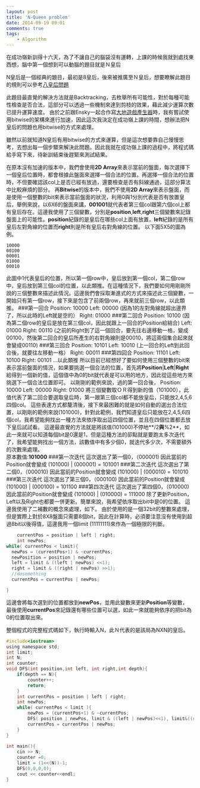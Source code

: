 ```yaml
---
layout: post
title: 'N-Queen problem'
date: 2014-09-19 09:01
comments: true
tags:
	- Algorithm
---
```

在成功嶺新訓得十六天，為了不讓自己的腦袋沒有運轉，上課的時候我就到處找東西想，腦中第一個想到可以動腦的題目就是Ｎ皇后

<!--more-->

N皇后是一個經典的題目，最初是8皇后，後來被推廣至Ｎ皇后，想要瞭解此題目的規則可以參考[八皇后問題](http://zh.wikipedia.org/wiki/%E5%85%AB%E7%9A%87%E5%90%8E%E9%97%AE%E9%A2%98)

此題目最直覺的解決方法就是Backtracking，去枚舉所有可能性，對於每種可能性檢查是否合法，這部分可以透過一些機制來達到剪枝的效果，藉此減少運算次數已提升運算速度。
由於之前跟Ensky一起合作寫[大地遊戲產生器](https://github.com/ensky/GroundGame-scheduler)時，我有嘗試使用bitwise的架構來進行加速，因此這次我決定在成功嶺上課的時間，想辦法把N皇后的問題也用bitwise的方式來處理。

雖然以前就知道N皇后有用bitwise的方式來運算，但是這次想要靠自己慢慢思考，去想出每一個步驟來解決此問題。因此我就在成功嶺上課的過程中，將程式碼給手寫下來，待新訓結束後趕緊來測試結果。

在原本沒有加速的版本中，我們會使用**2D Array**來表示當前的盤面，每次選擇下一個皇后位置時，都會根據此盤面來選擇一個合法的位置。再選擇一個合法的位置時，不但要確認該col上是否已經有放過，還要檢查是否有斜線通過，這部分算法中比較麻煩的部分。
再**Bitwise**的版本中，我們不使用**2D Array**來表示盤面，而是使用一個整數的bit來表示當前盤面的狀況，利用0與1分別代表是否有放置皇后，舉例來說，以6X6的盤面來講，**001001**就代表者第三個col跟第六個col上都有皇后存在。這邊我使用了三個變數，分別是**position**,**left**,**right**三個變數來記錄盤面上的可能性。**position**紀錄的是皇后在哪些col上面有放置，**left**紀錄的是所有皇后左對角線的位置而**right**則是所有皇后右對角線的位置。
以下面5X5的圖為例。
```
10000
00100
00001
01000
00010
```
此圖中1代表皇后的位置，所以第一個row中，皇后放到第一個col，第二個row中，皇后放到第三個col的位置，以此類推。在這種情況下，我們要如何用剛剛所說的三個整數來描述此情況。這邊我們會採取漸進式的方式來描述此三個變數，一開始只有第一個row，接下來是包含了前兩個row，再來就前三個row，以此類推。
###第一回合
Position: 10000
Left: 00000  (因為1的左對角線就超出邊界了，所以此時的Left就是空的）
Right: 01000 
###第二回合
Position: 10100 (因為第二個row的皇后是放在第三個col，因此就跟上一回合的Position給結合)
Left: 01000
Right: 00110 (之前的Right到了這一個回合，要先往右邊移動一格，變成00100，然後第二回合的皇后所產生的右對角線則是00010，將這兩個集合起來就會變成00110)
###第三回合
Position: 10101
Left: 10010 (上一回合的Left到此回合後，就要往左移動一格）
Right: 00011
###第四回合
Position: 11101
Left: 10100
Right: 00101
...以此類推
所以目前已經想好了要如何使用三個整數的bit來表示當前盤面的情況，如果要挑選一個合法的位置，首先將**Position**|**Left**|**Right**給得到一個新的值，這個值中為0的bit就代表是可以用的地方，因此從這些地方來挑選下一個合法位置即可。
以剛剛的範例來說，過的第一回合後，
Position: 10000
Left: 00000 
Right: 01000 
將三個變數取ＯＲ得到新的值（101000），此值代表了第二回合要選取皇后時，第一跟第三個col都不能放皇后，只能放2,4,5,6四個col。
這些表達方式都釐清後，接下來最困難的就是如何自動的選出合法位置，以剛剛的範例來說(101000)，針對此範例，我們知道皇后只能放在2,4,5,6四個col，我希望能夠找出一種方法來依序取出這四個位置，並且在四個位置都去放下皇后試試看。
這邊最直覺的方法就是將該值(101000)不停地**/2**與**%2**，如此一來就可以知道每個bit是0還是1，但是這種方法的卻點就是要跑太多次迭代了，我希望能夠找出一個方法，該數值中有多少個0，就迭代多少次，不需要額外的次數來處理。  
原本數值:**101000**
###第一次迭代
這次選出了第一個0，（000001)
因此當前的Position就會變成 (101000) | (000001)  = 101001
###第二次迭代
這次選出了第二個0，（000010)
因此當前的Position就會變成 (101000) | (000010)  = 101010
###第三次迭代
這次選出了第三個0，（000100)
因此當前的Position就會變成 (101000) | (000100)  = 101100
###第四次迭代
這次選出了第四個0，（010000)
因此當前的Position就會變成 (101000) | (010000)  = 111000
除了更新Position，Left以及Right也都要一併更新。簡單來說，我希望依序取出bit中是0的位置。
這邊我使用了二補數的概念來處理，如下。
由於使用的是一個32bit的整數來處理，但是實際上對於8X8盤面只需要8個bit，因此在計算時，必須要注意沒有使用到超過8bit以後得值，這邊我用一個limit (11111111)來作為一個極限的判斷。
``` cpp
	currentPos = position | left | right;
	int newPos;
while( currentPos < limit){
  newPos = (currentPos+1) & ~currentPos;
  newPosition = position | newPos;
  left = limit & ((left | newPos) <<1);
  right = limit & ((right | newPos) >>1);
  //dosomething
  currentPos = currentPos | newPos;

}
```
這邊會將每次選到的位置都放到**newPos**，並用此變數來更新**Position**等變數，
最後使用**currentPos**來記錄還有哪些位置可以選，如此一來就能夠依序的把bit為0的位置取出來。

整個程式的完整程式碼如下，執行時輸入N，此Ｎ代表的是該局為NXN的皇后。

``` c
#include<iostream>
using namespace std;
int limit;
int N;
int counter;
void DFS(int position,int left, int right,int depth){
    if(depth == N){
        counter++;
        return;
    }
    int currentPos = position | left | right;
    int newPos;
    while( currentPos < limit ){
        newPos = (currentPos+1) & ~currentPos;
        DFS( position | newPos, limit & ((left | newPos)<<1), limit&((right | newPos)>>1),depth+1);
        currentPos = currentPos | newPos;
    }
}
 
int main(){
    cin >> N;
    counter =0;
    limit = (1<<(N))-1;
    DFS(0,0,0,0);
    cout << counter<<endl;
}
```
